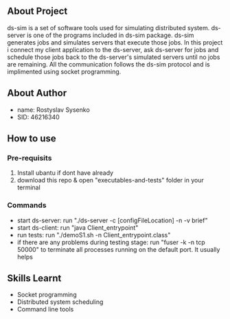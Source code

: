 ## About Project
ds-sim is a set of software tools used for simulating distributed system. ds-server is one of the programs included in ds-sim package. ds-sim generates jobs and simulates servers that execute those jobs. In this project i connect my client application to the ds-server, ask ds-server for jobs and schedule those jobs back to the ds-server's simulated servers until no jobs are remaining. All the communication follows the ds-sim protocol and is implimented using socket programming.

## About Author
- name: Rostyslav Sysenko
- SID: 46216340

## How to use
### Pre-requisits
1. Install ubantu if dont have already
2. download this repo & open "executables-and-tests" folder in your terminal

### Commands
- start ds-server: run "./ds-server -c [configFileLocation] -n -v brief" 
- start ds-client: run "java Client_entrypoint"
- run tests: run "./demoS1.sh -n Client_entrypoint.class"
- if there are any problems during testing stage: run "fuser -k -n tcp 50000" to terminate all processes running on the default port. It usually helps

## Skills Learnt
- Socket programming
- Distributed system scheduling
- Command line tools
